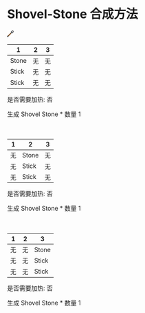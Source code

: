 # Shovel-Stone 合成方法

![Icon](06d8977188351204395899917d98cd54.png)

|1|2|3|
|----|-----|-----|
|Stone|无|无|
|Stick|无|无|
|Stick|无|无|

是否需要加热: 否

生成 Shovel Stone \* 数量 1
<br/> <br/> <br/> 

|1|2|3|
|----|-----|-----|
|无|Stone|无|
|无|Stick|无|
|无|Stick|无|

是否需要加热: 否

生成 Shovel Stone \* 数量 1
<br/> <br/> <br/> 

|1|2|3|
|----|-----|-----|
|无|无|Stone|
|无|无|Stick|
|无|无|Stick|

是否需要加热: 否

生成 Shovel Stone \* 数量 1
<br/> <br/> <br/> 

